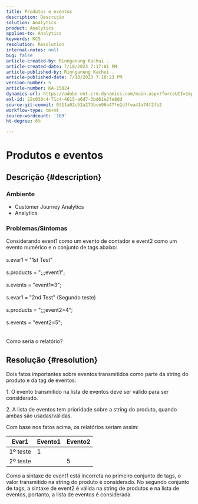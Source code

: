 ```yaml
---
title: Produtos e eventos
description: Descrição
solution: Analytics
product: Analytics
applies-to: Analytics
keywords: KCS
resolution: Resolution
internal-notes: null
bug: false
article-created-by: Rinnganung Kachui .
article-created-date: 7/18/2023 7:17:01 PM
article-published-by: Rinnganung Kachui .
article-published-date: 7/18/2023 7:18:23 PM
version-number: 5
article-number: KA-15024
dynamics-url: https://adobe-ent.crm.dynamics.com/main.aspx?forceUCI=1&pagetype=entityrecord&etn=knowledgearticle&id=9448e8a6-9f25-ee11-9cbd-6045bd006b4b
exl-id: 22c030c4-71c4-4615-a6d7-3bd61e2fe8dd
source-git-commit: 0311a02c52a273bce96b47fe2d3fea41a74f2fb2
workflow-type: tm+mt
source-wordcount: '169'
ht-degree: 6%

---
```


# Produtos e eventos

## Descrição {#description}


### <b>Ambiente</b>

- Customer Journey Analytics
- Analytics




### <b>Problemas/Sintomas</b>

Considerando event1 como um evento de contador e event2 como um evento numérico e o conjunto de tags abaixo:
<br><br>s.evar1 = &quot;1st Test&quot;<br><br>s.products = &quot;;;;event1&quot;;<br><br>s.events = &quot;event1=3&quot;;<br><br>s.evar1 = &quot;2nd Test&quot; (Segundo teste)<br><br>s.products = &quot;;;;event2=4&quot;;<br><br>s.events = &quot;event2=5&quot;;
<br> <br><br>
Como seria o relatório?


## Resolução {#resolution}


Dois fatos importantes sobre eventos transmitidos como parte da string do produto e da tag de eventos:

1. O evento transmitido na lista de eventos deve ser válido para ser considerado.

2. A lista de eventos tem prioridade sobre a string do produto, quando ambas são usadas/válidas.

Com base nos fatos acima, os relatórios seriam assim:


| Evar1 | Evento1 | Evento2 |
| --- | --- | --- |
| 1º teste | 1 |   |
| 2º teste |   | 5 |




Como a sintaxe de event1 está incorreta no primeiro conjunto de tags, o valor transmitido na string do produto é considerado. No segundo conjunto de tags, a sintaxe de event2 é válida na string de produtos e na lista de eventos, portanto, a lista de eventos é considerada.
